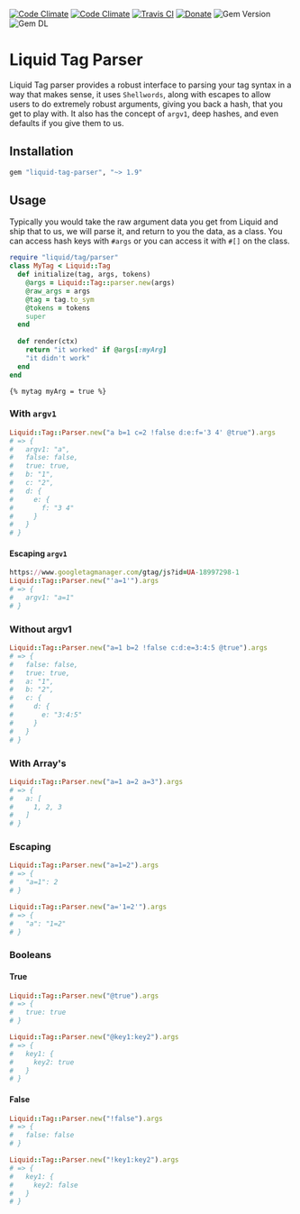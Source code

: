 [![Code Climate](https://img.shields.io/codeclimate/maintainability/envygeeks/liquid-tag-parser.svg?style=for-the-badge)](https://codeclimate.com/github/envygeeks/liquid-tag-parser/maintainability)
[![Code Climate](https://img.shields.io/codeclimate/c/envygeeks/liquid-tag-parser.svg?style=for-the-badge)](https://codeclimate.com/github/envygeeks/liquid-tag-parser/coverage)
[![Travis CI](https://img.shields.io/travis/envygeeks/liquid-tag-parser/master.svg?style=for-the-badge)](https://travis-ci.org/envygeeks/liquid-tag-parser)
[![Donate](https://img.shields.io/badge/-DONATE-yellow.svg?style=for-the-badge)](https://www.paypal.com/cgi-bin/webscr?cmd=_s-xclick&hosted_button_id=LKGZAWXLZ8ZPG)
![Gem Version](https://img.shields.io/gem/v/liquid-tag-parser.svg?style=for-the-badge)
![Gem DL](https://img.shields.io/gem/dt/liquid-tag-parser.svg?style=for-the-badge)

# Liquid Tag Parser

Liquid Tag parser provides a robust interface to parsing your tag syntax in a way that makes sense, it uses `Shellwords`, along with escapes to allow users to do extremely robust arguments, giving you back a hash, that you get to play with.  It also has the concept of `argv1`, deep hashes, and even defaults if you give them to us.

## Installation

```ruby
gem "liquid-tag-parser", "~> 1.9"
```

## Usage

Typically you would take the raw argument data you get from Liquid and ship that to us, we will parse it, and return to you the data, as a class.  You can access hash keys with `#args` or you can access it with `#[]` on the class.

```ruby
require "liquid/tag/parser"
class MyTag < Liquid::Tag
  def initialize(tag, args, tokens)
    @args = Liquid::Tag::parser.new(args)
    @raw_args = args
    @tag = tag.to_sym
    @tokens = tokens
    super
  end
  
  def render(ctx)
    return "it worked" if @args[:myArg]
    "it didn't work"
  end
end
```

```liquid
{% mytag myArg = true %}
```

### With `argv1`

```ruby
Liquid::Tag::Parser.new("a b=1 c=2 !false d:e:f='3 4' @true").args
# => {
#   argv1: "a",
#   false: false,
#   true: true,
#   b: "1",
#   c: "2",
#   d: {
#     e: {
#       f: "3 4"
#     }
#   }
# }
```

#### Escaping `argv1`

```ruby
https://www.googletagmanager.com/gtag/js?id=UA-18997298-1
Liquid::Tag::Parser.new("'a=1'").args
# => {
#   argv1: "a=1"
# }
```

### Without argv1

```ruby
Liquid::Tag::Parser.new("a=1 b=2 !false c:d:e=3:4:5 @true").args
# => {
#   false: false,
#   true: true,
#   a: "1",
#   b: "2",
#   c: {
#     d: {
#       e: "3:4:5"
#     }
#   }
# }
```

### With Array's

```ruby
Liquid::Tag::Parser.new("a=1 a=2 a=3").args
# => {
#   a: [
#     1, 2, 3
#   ]
# }
```

### Escaping

```ruby
Liquid::Tag::Parser.new("a=1=2").args
# => {
#   "a=1": 2
# }
```

```ruby
Liquid::Tag::Parser.new("a='1=2'").args
# => {
#   "a": "1=2"
# }
```

### Booleans
#### True

```ruby
Liquid::Tag::Parser.new("@true").args
# => {
#   true: true
# }
```

```ruby
Liquid::Tag::Parser.new("@key1:key2").args
# => {
#   key1: {
#     key2: true
#   }
# }
```

#### False

```ruby
Liquid::Tag::Parser.new("!false").args
# => {
#   false: false
# }
```

```ruby
Liquid::Tag::Parser.new("!key1:key2").args
# => {
#   key1: {
#     key2: false
#   }
# }
```
